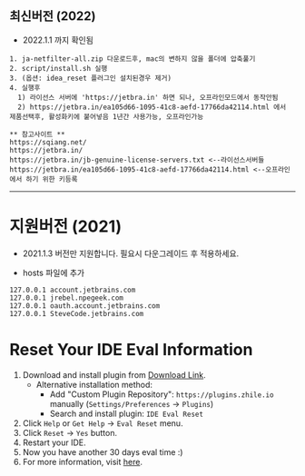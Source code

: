 ## 최신버전 (2022)
- 2022.1.1 까지 확인됨
```
1. ja-netfilter-all.zip 다운로드후, mac의 변하지 않을 폴더에 압축풀기
2. script/install.sh 실행
3. (옵션: idea_reset 플러그인 설치된경우 제거)
4. 실행후
  1) 라이선스 서버에 'https://jetbra.in' 하면 되나, 오프라인모드에서 동작안됨
  2) https://jetbra.in/ea105d66-1095-41c8-aefd-17766da42114.html 에서 제품선택후, 활성화키에 붙어넣음 1년간 사용가능, 오프라인가능

** 참고사이트 **
https://sqiang.net/
https://jetbra.in/
https://jetbra.in/jb-genuine-license-servers.txt <--라이선스서버들
https://jetbra.in/ea105d66-1095-41c8-aefd-17766da42114.html <--오프라인에서 하기 위한 키등록
```

-----------

# 지원버전 (2021)
- 2021.1.3 버전만 지원합니다. 필요시 다운그레이드 후 적용하세요.

- hosts 파일에 추가
``` 
127.0.0.1 account.jetbrains.com
127.0.0.1 jrebel.npegeek.com
127.0.0.1 oauth.account.jetbrains.com
127.0.0.1 SteveCode.jetbrains.com
```

# Reset Your IDE Eval Information

1. Download and install plugin from [Download Link](https://plugins.zhile.io/files/ide-eval-resetter-2.3.5-c80a1d.zip).
    * Alternative installation method: 
        * Add "Custom Plugin Repository": `https://plugins.zhile.io` manually (`Settings/Preferences` -> `Plugins`)
        * Search and install plugin: `IDE Eval Reset`
2. Click `Help` or `Get Help` -> `Eval Reset` menu.
3. Click `Reset` -> `Yes` button.
4. Restart your IDE.
5. Now you have another 30 days eval time :)
6. For more information, visit [here](https://zhile.io/2020/11/18/jetbrains-eval-reset-da33a93d.html).

